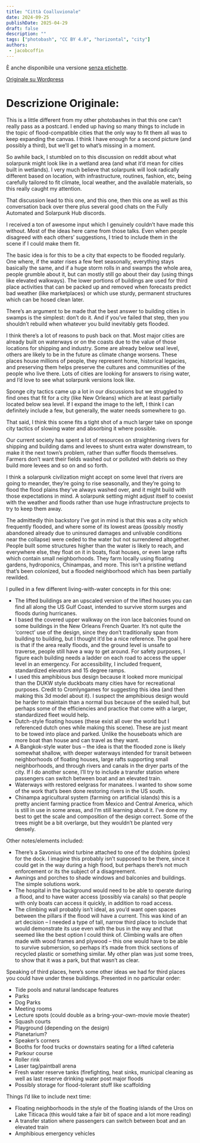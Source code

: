 ```yaml
---
title: "Città Coalluvionale"
date: 2024-09-25
publishDate: 2025-04-29
draft: false
description: ""
tags: ["photobash", "CC BY 4.0", "horizontal", "city"]
authors:
 - jacobcoffin
---
```


È anche disponibile una versione <a href="no_labels.jpg" target="_blank">senza etichette</a>.

[Originale su Wordpress](https://jacobcoffinwrites.wordpress.com/2024/09/26/flood-compatible-solarpunk-city-photobash/)

# Descrizione Originale:

This is a little different from my other photobashes in that this one can’t really pass as a postcard. I ended up having so many things to include in the topic of flood-compatible cities that the only way to fit them all was to keep expanding the canvas. I think I have enough for a second picture (and possibly a third), but we’ll get to what’s missing in a moment.

So awhile back, I stumbled on to this discussion on reddit about what solarpunk might look like in a wetland area (and what it’d mean for cities built in wetlands). I very much believe that solarpunk will look radically different based on location, with infrastructure, routines, fashion, etc, being carefully tailored to fit climate, local weather, and the available materials, so this really caught my attention.

That discussion lead to this one, and this one, then this one as well as this conversation back over there plus several good chats on the Fully Automated and Solarpunk Hub discords.

I received a ton of awesome input which I genuinely couldn’t have made this without. Most of the ideas here came from those talks. Even when people disagreed with each others’ suggestions, I tried to include them in the scene if I could make them fit.

The basic idea is for this to be a city that expects to be flooded regularly. One where, if the water rises a few feet seasonally, everything stays basically the same, and if a huge storm rolls in and swamps the whole area, people grumble about it, but can mostly still go about their day (using things like elevated walkways). The lower portions of buildings are used for third place activities that can be packed up and removed when forecasts predict bad weather (like marketplaces) or which use sturdy, permanent structures which can be hosed clean later.

There’s an argument to be made that the best answer to building cities in swamps is the simplest: don’t do it. And if you’ve failed that step, then you shouldn’t rebuild when whatever you build inevitably gets flooded.

I think there’s a lot of reasons to push back on that. Most major cities are already built on waterways or on the coasts due to the value of those locations for shipping and industry. Some are already below seal level, others are likely to be in the future as climate change worsens. These places house millions of people, they represent home, historical legacies, and preserving them helps preserve the cultures and communities of the people who live there. Lots of cities are looking for answers to rising water, and I’d love to see what solarpunk versions look like.

Sponge city tactics came up a lot in our discussions but we struggled to find ones that fit for a city (like New Orleans) which are at least partially located below sea level. If I expand the image to the left, I think I can definitely include a few, but generally, the water needs somewhere to go.

That said, I think this scene fits a tight shot of a much larger take on sponge city tactics of slowing water and absorbing it where possible.

Our current society has spent a lot of resources on straightening rivers for shipping and building dams and levees to shunt extra water downstream, to make it the next town’s problem, rather than suffer floods themselves. Farmers don’t want their fields washed out or polluted with debris so they build more levees and so on and so forth.

I think a solarpunk civilization might accept on some level that rivers are going to meander, they’re going to rise seasonally, and they’re going to flood the flood plains they’ve always washed over, and it might build with those expectations in mind. A solarpunk setting might adjust itself to coexist with the weather and floods rather than use huge infrastructure projects to try to keep them away.

The admittedly thin backstory I’ve got in mind is that this was a city which frequently flooded, and where some of its lowest areas (possibly mostly abandoned already due to uninsured damages and unlivable conditions near the collapse) were ceded to the water but not surrendered altogether. People built some structures higher than the water is likely to reach, and everywhere else, they float on it in boats, float houses, or even large rafts which contain small neighborhoods. They farm locally using floating gardens, hydroponics, Chinampas, and more. This isn’t a pristine wetland that’s been colonized, but a flooded neighborhood which has been partially rewilded.

I pulled in a few different living-with-water concepts in for this one:

 - The lifted buildings are an upscaled version of the lifted houses you can find  all along the US Gulf Coast, intended to survive storm surges and floods during hurricanes.
 - I based the covered upper walkway on the iron lace balconies found on some buildings in the New Orleans French Quarter. It’s not quite the ‘correct’ use of the design, since they don’t traditionally span from building to building, but I thought it’d be a nice reference. The goal here is that if the area really floods, and the ground level is unsafe to traverse, people still have a way to get around. For safety purposes, I figure each building needs a ladder on each road to access the upper level in an emergency. For accessibility, I included frequent, standardized elevators and 15 degree ramps.
 - I used this amphibious bus design because it looked more municipal than the DUKW style duckboats many cities have for recreational purposes. Credit to Cromlyngames for suggesting this idea (and then making this 3d model about it). I suspect the amphibious design would be harder to maintain than a normal bus because of the sealed hull, but perhaps some of the efficiencies and practice that come with a larger, standardized fleet would help.
 - Dutch-style floating houses (these exist all over the world but I referenced dutch ones while making this scene). These are just meant to be towed into place and parked. Unlike the houseboats which are more boat than house and can travel as they want.
 - A Bangkok-style water bus – the idea is that the flooded zone is likely somewhat shallow, with deeper waterways intended for transit between neighborhoods of floating houses, large rafts supporting small neighborhoods, and through rivers and canals in the dryer parts of the city. If I do another scene, I’ll try to include a transfer station where passengers can switch between boat and an elevated train.
 - Waterways with restored eelgrass for manatees. I wanted to show some of the work that’s been done restoring rivers in the US south.
 - Chinampa agricultural system (farming on artificial islands) this is a pretty ancient farming practice from Mexico and Central America, which is still in use in some areas, and I’m still learning about it. I’ve done my best to get the scale and composition of the design correct. Some of the trees might be a bit overlarge, but they wouldn’t be planted very densely.

Other notes/elements included:

 - There’s a Savonius wind turbine attached to one of the dolphins (poles) for the dock. I imagine this probably isn’t supposed to be there, since it could get in the way during a high flood, but perhaps there’s not much enforcement or its the subject of a disagreement.
 - Awnings and porches to shade windows and balconies and buildings. The simple solutions work.
 - The hospital in the background would need to be able to operate during a flood, and to have water access (possibly via canals) so that people with only boats can access it quickly, in addition to road access.
 - The climbing wall probably isn’t ideal, as you’d want open spaces between the pillars if the flood will have a current. This was kind of an art decision – I needed a type of tall, narrow third place to include that would demonstrate its use even with the bus in the way and that seemed like the best option I could think of. Climbing walls are often made with wood frames and plywood – this one would have to be able to survive submersion, so perhaps it’s made from thick sections of recycled plastic or something similar. My other plan was just some trees, to show that it was a park, but that wasn’t as clear.

Speaking of third places, here’s some other ideas we had for third places you could have under these buildings. Presented in no particular order:

 - Tide pools and natural landscape features
 - Parks
 - Dog Parks
 - Meeting rooms
 - Lecture spots (could double as a bring-your-own-movie movie theater)
 - Squash courts
 - Playground (depending on the design)
 - Planetarium?
 - Speaker’s corners
 - Booths for food trucks or downstairs seating for a lifted cafeteria
 - Parkour course
 - Roller rink
 - Laser tag/paintball arena
 - Fresh water reserve tanks (firefighting, heat sinks, municipal cleaning as well as last reserve drinking water post major floods
 - Possibly storage for flood-tolerant stuff like scaffolding

Things I’d like to include next time:

 - Floating neighborhoods in the style of the floating islands of the Uros on Lake Titicaca (this would take a fair bit of space and a lot more reading)
 - A transfer station where passengers can switch between boat and an elevated train
 - Amphibious emergency vehicles
